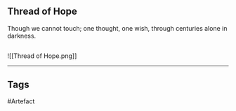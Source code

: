 ## Thread of Hope
Though we cannot touch; one thought, one wish, through centuries alone in darkness.
## 
![[Thread of Hope.png]]

---
## Tags
#Artefact